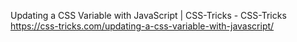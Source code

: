 Updating a CSS Variable with JavaScript | CSS-Tricks - CSS-Tricks
https://css-tricks.com/updating-a-css-variable-with-javascript/